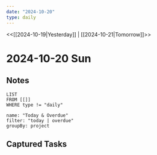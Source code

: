 ```yaml
---
date: "2024-10-20"
type: daily
---
```


<<[[2024-10-19|Yesterday]] | [[2024-10-21|Tomorrow]]>>

# 2024-10-20 Sun
## Notes

```dataview
LIST
FROM [[]]
WHERE type != "daily"
```

```todoist
name: "Today & Overdue"
filter: "today | overdue"
groupBy: project
```
## Captured Tasks
```tasks
```